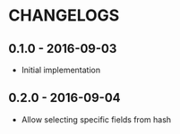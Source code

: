 # CHANGELOGS

## 0.1.0 - 2016-09-03
- Initial implementation

## 0.2.0 - 2016-09-04
- Allow selecting specific fields from hash